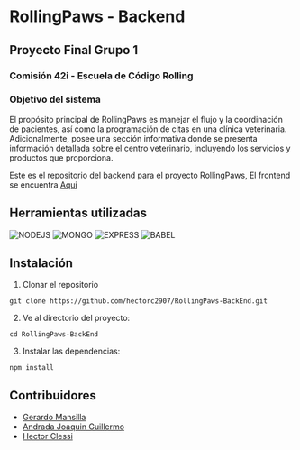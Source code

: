 # RollingPaws - Backend
## Proyecto Final Grupo 1
### Comisión 42i - Escuela de Código Rolling
### Objetivo del sistema
El propósito principal de RollingPaws es manejar el flujo y la coordinación de pacientes, así como la programación de citas en una clínica veterinaria. Adicionalmente, posee una sección informativa donde se presenta información detallada sobre el centro veterinario, incluyendo los servicios y productos que proporciona.

Este es el repositorio del backend para el proyecto RollingPaws, El frontend se encuentra  [Aqui](https://github.com/hectorc2907/RollingPaws-FrontEnd)


## Herramientas utilizadas

![NODEJS](https://img.shields.io/badge/Node%20js-339933?style=for-the-badge&logo=nodedotjs&logoColor=white)
![MONGO](https://img.shields.io/badge/MongoDB-4EA94B?style=for-the-badge&logo=mongodb&logoColor=white)
![EXPRESS](https://img.shields.io/badge/Express%20js-000000?style=for-the-badge&logo=express&logoColor=white)
![BABEL](https://img.shields.io/badge/Babel-F9DC3E?style=for-the-badge&logo=babel&logoColor=white)

## Instalación
1. Clonar el repositorio

```
git clone https://github.com/hectorc2907/RollingPaws-BackEnd.git
```

2. Ve al directorio del proyecto:

```
cd RollingPaws-BackEnd
```

3. Instalar las dependencias:

```
npm install
```

## Contribuidores

* [Gerardo Mansilla](https://github.com/pequege)
* [Andrada Joaquin Guillermo](https://github.com/GuillermoA231)
* [Hector Clessi](https://github.com/hectorc2907)
